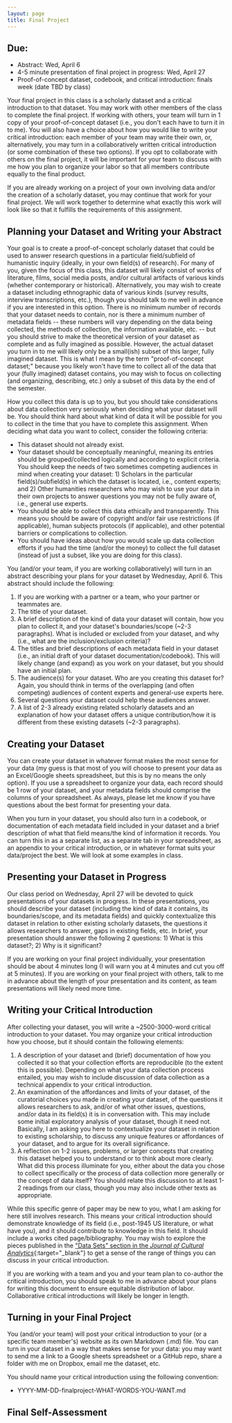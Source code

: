 ```yaml
---
layout: page
title: Final Project
---
```

## Due:
-   Abstract: Wed, April 6
-   4-5 minute presentation of final project in progress: Wed, April 27
-   Proof-of-concept dataset, codebook, and critical introduction: finals week (date TBD by class)

Your final project in this class is a scholarly dataset and a critical introduction to that dataset. You may work with other members of the class to complete the final project. If working with others, your team will turn in 1 copy of your proof-of-concept dataset (i.e., you don't each have to turn it in to me). You will also have a choice about how you would like to write your critical introduction: each member of your team may write their own, or, alternatively, you may turn in a collaboratively written critical introduction (or some combination of these two options). If you opt to collaborate with others on the final project, it will be important for your team to discuss with me how you plan to organize your labor so that all members contribute equally to the final product.

If you are already working on a project of your own involving data and/or the creation of a scholarly dataset, you may continue that work for your final project. We will work together to determine what exactly this work will look like so that it fulfills the requirements of this assignment.

## Planning your Dataset and Writing your Abstract
Your goal is to create a proof-of-concept scholarly dataset that could be used to answer research questions in a particular field/subfield of humanistic inquiry (ideally, in your own field(s) of research). For many of you, given the focus of this class, this dataset will likely consist of works of literature, films, social media posts, and/or cultural artifacts of various kinds (whether contemporary or historical). Alternatively, you may wish to create a dataset including ethnographic data of various kinds (survey results, interview transcriptions, etc.), though you should talk to me well in advance if you are interested in this option. There is no minimum number of records that your dataset needs to contain, nor is there a minimum number of metadata fields -- these numbers will vary depending on the data being collected, the methods of collection, the information available, etc. -- but you should strive to make the theoretical version of your dataset as complete and as fully imagined as possible. However, the actual dataset you turn in to me will likely only be a small(ish) subset of this larger, fully imagined dataset. This is what I mean by the term "proof-of-concept dataset;" because you likely won't have time to collect all of the data that your (fully imagined) dataset contains, you may wish to focus on collecting (and organizing, describing, etc.) only a subset of this data by the end of the semester.

How you collect this data is up to you, but you should take considerations about data collection very seriously when deciding what your dataset will be. You should think hard about what kind of data it will be possible for you to collect in the time that you have to complete this assignment. When deciding what data you want to collect, consider the following criteria:

- This dataset should not already exist.
- Your dataset should be conceptually meaningful, meaning its entries should be grouped/collected logically and according to explicit criteria. You should keep the needs of two sometimes competing audiences in mind when creating your dataset: 1) Scholars in the particular field(s)/subfield(s) in which the dataset is located, i.e., content experts; and 2) Other humanities researchers who may wish to use your data in their own projects to answer questions you may not be fully aware of, i.e., general use experts.
- You should be able to collect this data ethically and transparently. This means you should be aware of copyright and/or fair use restrictions (if applicable), human subjects protocols (if applicable), and other potential barriers or complications to collection.
- You should have ideas about how you would scale up data collection efforts if you had the time (and/or the money) to collect the full dataset (instead of just a subset, like you are doing for this class).

You (and/or your team, if you are working collaboratively) will turn in an abstract describing your plans for your dataset by Wednesday, April 6. This abstract should include the following:

1. If you are working with a partner or a team, who your partner or teammates are.
2. The title of your dataset.
3. A brief description of the kind of data your dataset will contain, how you plan to collect it, and your dataset's boundaries/scope (\~2-3 paragraphs). What is included or excluded from your dataset, and why (i.e., what are the inclusion/exclusion criteria)?
4. The titles and brief descriptions of each metadata field in your dataset (i.e., an initial draft of your dataset documentation/codebook). This will likely change (and expand) as you work on your dataset, but you should have an initial plan.
5. The audience(s) for your dataset. Who are you creating this dataset for? Again, you should think in terms of the overlapping (and often competing) audiences of content experts and general-use experts here.
6. Several questions your dataset could help these audiences answer.
7. A list of 2-3 already existing related scholarly datasets and an explanation of how your dataset offers a unique contribution/how it is different from these existing datasets (\~2-3 paragraphs).

## Creating your Dataset
You can create your dataset in whatever format makes the most sense for your data (my guess is that most of you will choose to present your data as an Excel/Google sheets spreadsheet, but this is by no means the only option). If you use a spreadsheet to organize your data, each record should be 1 row of your dataset, and your metadata fields should comprise the columns of your spreadsheet. As always, please let me know if you have questions about the best format for presenting your data.

When you turn in your dataset, you should also turn in a codebook, or documentation of each metadata field included in your dataset and a brief description of what that field means/the kind of information it records. You can turn this in as a separate list, as a separate tab in your spreadsheet, as an appendix to your critical introduction, or in whatever format suits your data/project the best. We will look at some examples in class.

## Presenting your Dataset in Progress
Our class period on Wednesday, April 27 will be devoted to quick presentations of your datasets in progress. In these presentations, you should describe your dataset (including the kind of data it contains, its boundaries/scope, and its metadata fields) and quickly contextualize this dataset in relation to other existing scholarly datasets, the questions it allows researchers to answer, gaps in existing fields, etc. In brief, your presentation should answer the following 2 questions: 1) What is this dataset?; 2) Why is it significant?

If you are working on your final project individually, your presentation should be about 4 minutes long (I will warn you at 4 minutes and cut you off at 5 minutes). If you are working on your final project with others, talk to me in advance about the length of your presentation and its content, as team presentations will likely need more time.

## Writing your Critical Introduction
After collecting your dataset, you will write a \~2500-3000-word critical introduction to your dataset. You may organize your critical introduction how you choose, but it should contain the following elements:

1. A description of your dataset and (brief) documentation of how you collected it so that your collection efforts are reproducible (to the extent this is possible). Depending on what your data collection process entailed, you may wish to include discussion of data collection as a technical appendix to your critical introduction.
2. An examination of the affordances and limits of your dataset, of the curatorial choices you made in creating your dataset, of the questions it allows researchers to ask, and/or of what other issues, questions, and/or data in its field(s) it is in conversation with. This may include some initial exploratory analysis of your dataset, though it need not. Basically, I am asking you here to contextualize your dataset in relation to existing scholarship, to discuss any unique features or affordances of your dataset, and to argue for its overall significance.
3. A reflection on 1-2 issues, problems, or larger concepts that creating this dataset helped you to understand or to think about more clearly. What did this process illuminate for you, either about the data you chose to collect specifically or the process of data collection more generally or the concept of data itself? You should relate this discussion to at least 1-2 readings from our class, though you may also include other texts as appropriate.

While this specific genre of paper may be new to you, what I am asking for here still involves research. This means your critical introduction should demonstrate knowledge of its field (i.e., post-1945 US literature, or what have you), and it should contribute to knowledge in this field. It should include a works cited page/bibliography. You may wish to explore the pieces published in the ["Data Sets" section in the *Journal of Cultural Analytics*](https://culturalanalytics.org/section/1579-data-sets){:target="_blank"} to get a sense of the range of things you can discuss in your critical introduction.

If you are working with a team and you and your team plan to co-author the critical introduction, you should speak to me in advance about your plans for writing this document to ensure equitable distribution of labor. Collaborative critical introductions will likely be longer in length.

## Turning in your Final Project
You (and/or your team) will post your critical introduction to your (or a specific team member's) website as its own Markdown (.md) file. You can turn in your dataset in a way that makes sense for your data: you may want to send me a link to a Google sheets spreadsheet or a GitHub repo, share a folder with me on Dropbox, email me the dataset, etc.

You should name your critical introduction using the following convention:

-   YYYY-MM-DD-finalproject-WHAT-WORDS-YOU-WANT.md

## Final Self-Assessment
